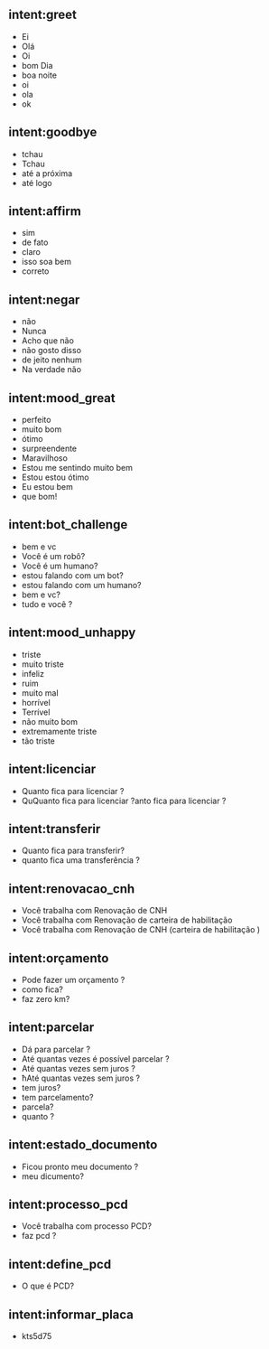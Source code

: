 ## intent:greet
- Ei
- Olá
- Oi
- bom Dia
- boa noite
- oi
- ola
- ok

## intent:goodbye
- tchau
- Tchau
- até a próxima
- até logo

## intent:affirm
- sim
- de fato
- claro
- isso soa bem
- correto

## intent:negar
- não
- Nunca
- Acho que não
- não gosto disso
- de jeito nenhum
- Na verdade não

## intent:mood_great
- perfeito
- muito bom
- ótimo
- surpreendente
- Maravilhoso
- Estou me sentindo muito bem
- Estou estou ótimo
- Eu estou bem
- que bom!

## intent:bot_challenge
- bem e vc
- Você é um robô?
- Você é um humano?
- estou falando com um bot?
- estou falando com um humano?
- bem e vc?
- tudo e você ?

## intent:mood_unhappy
- triste
- muito triste
- infeliz
- ruim
- muito mal
- horrível
- Terrível
- não muito bom
- extremamente triste
- tão triste

## intent:licenciar
- Quanto fica para licenciar ?
- QuQuanto fica para licenciar ?anto fica para licenciar ?

## intent:transferir
- Quanto fica para transferir?
- quanto fica uma transferência ?

## intent:renovacao_cnh
- Você trabalha com Renovação de CNH
- Você trabalha com Renovação de  carteira de habilitação
- Você trabalha com Renovação de CNH (carteira de habilitação )

## intent:orçamento
- Pode fazer um orçamento ?
- como fica?
- faz zero km?

## intent:parcelar
- Dá para parcelar ?
- Até quantas vezes é possível parcelar ?
- Até quantas vezes sem juros ?
- ħAté quantas vezes sem juros ?
- tem juros?
- tem parcelamento?
- parcela?
- quanto ?

## intent:estado_documento
- Ficou pronto meu documento ?
- meu  dicumento?

## intent:processo_pcd
- Você trabalha com processo PCD?
- faz pcd ?

## intent:define_pcd
- O que é PCD?

## intent:informar_placa
- kts5d75
